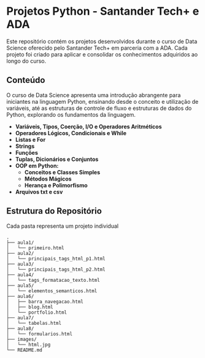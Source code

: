 # Projetos Python - Santander Tech+ e ADA

Este repositório contém os projetos desenvolvidos durante o curso de Data Science oferecido pelo Santander Tech+ em parceria com a ADA. Cada projeto foi criado para aplicar e consolidar os conhecimentos adquiridos ao longo do curso.

## Conteúdo
O curso de Data Science apresenta uma introdução abrangente para iniciantes na linguagem Python, ensinando desde o conceito e utilização de variáveis, até as estruturas de controle de fluxo e estruturas de dados do Python, explorando os fundamentos da linguagem.

- **Variáveis, Tipos, Coerção, I/O e Operadores Aritméticos**
- **Operadores Lógicos, Condicionais e While**
- **Listas e For**
- **Strings**
- **Funções**
- **Tuplas, Dicionários e Conjuntos**
- **OOP em Python:**
  - **Conceitos e Classes Simples**
  - **Métodos Mágicos**
  - **Herança e Polimorfismo**
- **Arquivos txt e csv**

## Estrutura do Repositório

Cada pasta representa um projeto individual

```plaintext
.
├── aula1/
│   └── primeiro.html
├── aula2/
│   └── principais_tags_html_p1.html
├── aula3/
│   └── principais_tags_html_p2.html
├── aula4/
│   └── tags_formatacao_texto.html
├── aula5/
│   └── elementos_semanticos.html
├── aula6/
│   ├── barra_navegacao.html
│   ├── blog.html
│   └── portfolio.html
├── aula7/
│   └── tabelas.html
├── aula8/
│   └── formularios.html
├── images/
│   └── html.jpg
└── README.md
